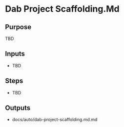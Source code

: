# Dab Project Scaffolding.Md

## Purpose

TBD

## Inputs

- TBD

## Steps

- TBD

## Outputs

- docs/auto/dab-project-scaffolding.md.md
